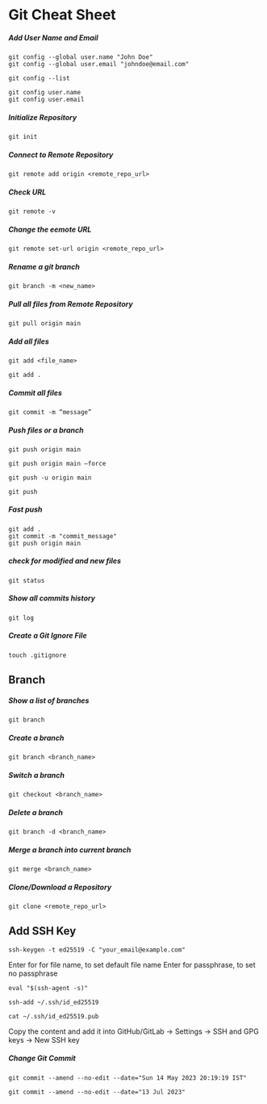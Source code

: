 # Git Cheat Sheet

##### Add User Name and Email
```
git config --global user.name "John Doe"
git config --global user.email "johndoe@email.com"
```
```
git config --list
```
```
git config user.name
git config user.email
```

##### Initialize Repository
```
git init
```

##### Connect to Remote Repository
```
git remote add origin <remote_repo_url>
```
##### Check URL
```
git remote -v
```

##### Change the eemote URL
```
git remote set-url origin <remote_repo_url>
```

##### Rename a git branch
```
git branch -m <new_name>
```

##### Pull all files from Remote Repository
```
git pull origin main
```

##### Add all files
```
git add <file_name>
```
```
git add .
```

##### Commit all files
```
git commit -m “message”
```

##### Push files or a branch
```
git push origin main
```
```
git push origin main –force
```
```
git push -u origin main
```
```
git push
```

##### Fast push
```
git add .
git commit -m "commit_message"
git push origin main
```

##### check for modified and new files
```
git status
```

##### Show all commits history
```
git log
```

##### Create a Git Ignore File
```
touch .gitignore
```

## Branch
##### Show a list of branches
```
git branch
```

##### Create a branch
```
git branch <branch_name>
```

##### Switch a branch
```
git checkout <branch_name>
```

##### Delete a branch
```
git branch -d <branch_name>
```

##### Merge a branch into current branch
```
git merge <branch_name>
```

##### Clone/Download a Repository
```
git clone <remote_repo_url>
```

## Add SSH Key
```
ssh-keygen -t ed25519 -C "your_email@example.com"
```
Enter for for file name, to set default file name
Enter for passphrase, to set no passphrase
```
eval "$(ssh-agent -s)"
```
```
ssh-add ~/.ssh/id_ed25519
```
```
cat ~/.ssh/id_ed25519.pub
```
Copy the content and add it into GitHub/GitLab -> Settings -> SSH and GPG keys -> New SSH key

##### Change Git Commit
```
git commit --amend --no-edit --date="Sun 14 May 2023 20:19:19 IST"
```
```
git commit --amend --no-edit --date="13 Jul 2023"
```